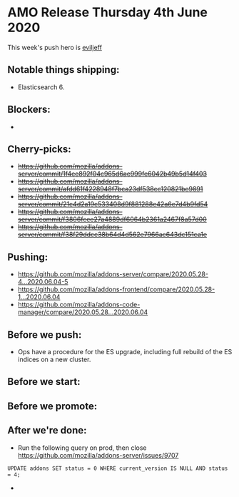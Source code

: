 # AMO Release Thursday 4th June 2020

This week's push hero is [eviljeff](https://github.com/eviljeff)

## Notable things shipping:

- Elasticsearch 6.

## Blockers:

-

## Cherry-picks:

- ~~https://github.com/mozilla/addons-server/commit/1f4ee892f04c965d6ae999fe6042b49b5d14f403~~
- ~~https://github.com/mozilla/addons-server/commit/afdd61f4228948f7bca23df538cc120821be9891~~
- ~~https://github.com/mozilla/addons-server/commit/21c4d2a19c533408d9f881288e42a6e7d4b9fd54~~
- ~~https://github.com/mozilla/addons-server/commit/f3806fcee27a4889df6064b2361a2467f8a57d00~~
- ~~https://github.com/mozilla/addons-server/commit/f38f29ddcc38b64d4d562e7966ac643dc151ca1e~~

## Pushing:

- https://github.com/mozilla/addons-server/compare/2020.05.28-4...2020.06.04-5
- https://github.com/mozilla/addons-frontend/compare/2020.05.28-1...2020.06.04
- https://github.com/mozilla/addons-code-manager/compare/2020.05.28...2020.06.04

## Before we push:
-  Ops have a procedure for the ES upgrade, including full rebuild of the ES indices on a new cluster.

## Before we start:

## Before we promote:

## After we're done:
- Run the following query on prod, then close https://github.com/mozilla/addons-server/issues/9707

`UPDATE addons SET status = 0 WHERE current_version IS NULL AND status = 4;`

-
